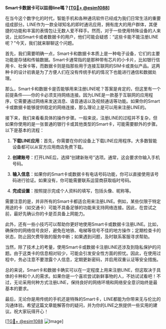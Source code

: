 **Smart卡数据卡可以註冊line嗎？[[TG💪+ @esim1088](https://t.me/s/esim1088)]**

在当今这个数字化的时代，智能手机和各种通讯软件已经成为我们日常生活的重要组成部分。LINE作为一款全球知名的即时通讯应用，拥有庞大的用户群体，其便捷的功能和丰富的表情包让无数人爱不释手。然而，对于一些使用特殊设备的人来说，比如Smart卡或者数据卡的用户，他们可能会疑惑：“这些卡能不能注册LINE呢？”今天，我们就来聊聊这个问题。

首先，我们需要明确一点，Smart卡和数据卡本质上是一种电子设备，它们的主要功能是存储和传输数据。Smart卡通常指的是那种带有芯片的小卡片，比如银行信用卡、社保卡等，而数据卡则是指那些用于连接互联网的SIM卡或类似产品。这两种卡的设计初衷是为了方便人们在没有传统手机的情况下也能进行通信和数据处理。

那么，Smart卡和数据卡是否能够用来注册LINE呢？答案是肯定的，但这里有一个前提条件——你的卡必须支持网络连接。因为LINE是一款基于互联网的应用程序，它需要通过网络来发送消息、语音通话以及视频通话等功能。如果你的Smart卡或数据卡能够提供稳定的网络连接，那么理论上是可以用来注册LINE的。

接下来，我们来看看具体的操作步骤。一般来说，注册LINE的过程并不复杂，但如果你使用的是一张普通的银行卡或其他类型的Smart卡，可能需要额外的步骤。以下是基本的流程：

1. **下载LINE应用**：首先，你需要在你的设备上下载LINE应用程序。大多数智能设备都可以从官方应用商店免费下载。

2. **创建账号**：打开LINE后，选择“创建新账号”选项。通常，这会要求你输入手机号码。

3. **输入信息**：如果你的Smart卡或数据卡有电话号码功能，你可以直接使用该号码进行验证。如果没有，你可能需要联系运营商获取临时号码。

4. **完成设置**：按照提示完成个人资料的填写，包括头像、昵称等。

需要注意的是，并非所有的Smart卡都适合用来注册LINE。例如，某些仅限于特定用途的卡（如交通卡）可能不具备足够的功能来支持网络连接。因此，在尝试之前，最好先确认你的卡是否具备上网能力。

此外，还有一些小技巧可以帮助你更好地使用Smart卡或数据卡注册LINE。比如，确保你的网络信号良好，避免在地铁、电梯等信号不佳的地方操作；定期检查卡的状态，防止因欠费导致的服务中断；如果遇到问题，及时联系客服寻求帮助。

当然，除了技术上的考量，使用Smart卡或数据卡注册LINE还涉及到隐私保护的问题。由于这类卡的信息相对较少，可能会引发安全性方面的担忧。因此，在使用过程中，务必注意不要泄露个人信息，定期更新密码，并启用双重认证等安全措施。

总的来说，Smart卡和数据卡确实可以在一定程度上用来注册LINE，但这取决于具体的卡种和个人的需求。如果你是一个喜欢尝试新鲜事物的人，不妨试试看吧！不过，无论采用何种方式注册LINE，保持良好的网络环境和网络安全意识始终是最基本的要求。

最后，无论你是用传统的手机还是特殊的Smart卡，LINE都能为你带来无与伦比的沟通体验。希望这篇文章能解答你的疑问，并为你的LINE之旅提供一些实用的建议。祝大家玩得开心！

[[TG💪+ @esim1088](https://t.me/s/esim1088) ![Image](https://i.postimg.cc/4NQfJmqS/Snipaste-2025-05-13-00-14-12.png)]
